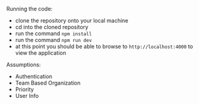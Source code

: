 Running the code:
  -   clone the repository onto your local machine
  -   cd into the cloned repository
  -   run the command `npm install`
  -   run the command `npm run dev`
  -   at this point you should be able to browse to `http://localhost:4000` to view the application

Assumptions:
  - Authentication
  - Team Based Organization
  - Priority
  - User Info

